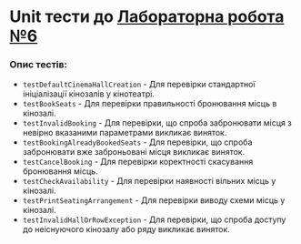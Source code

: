# Unit тести до [Лабораторна робота №6](../../../../../main/java/org/university/lab6/README.md)

### Опис тестів:
- `testDefaultCinemaHallCreation` - Для перевірки стандартної ініціалізації кінозалів у кінотеатрі.
- `testBookSeats` - Для перевірки правильності бронювання місць в кінозалі.
- `testInvalidBooking` - Для перевірки, що спроба забронювати місця з невірно вказаними параметрами викликає виняток.
- `testBookingAlreadyBookedSeats` - Для перевірки, що спроба забронювати вже заброньовані місця викликає виняток.
- `testCancelBooking` - Для перевірки коректності скасування бронювання місць.
- `testCheckAvailability` - Для перевірки наявності вільних місць у кінозалі.
- `testPrintSeatingArrangement` - Для перевірки виводу схеми місць у кінозалі.
- `testInvalidHallOrRowException` - Для перевірки, що спроба доступу до неіснуючого кінозалу або ряду викликає виняток.
